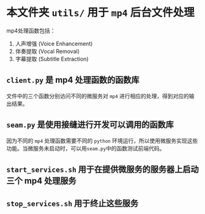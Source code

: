 # 本文件夹 `utils/` 用于 `mp4` 后台文件处理
  mp4处理函数包括：
  1. 人声增强 (Voice Enhancement)
  2. 伴奏提取 (Vocal Removal)
  3. 字幕提取 (Subtitle Extraction)

## `client.py` 是 mp4 处理函数的函数库
  文件中的三个函数分别访问不同的微服务对 `mp4` 进行相应的处理，得到对应的输出结果。

## `seam.py` 是使用接缝进行开发可以调用的函数库
  因为不同的 `mp4` 处理函数需要不同的 `python` 环境运行，所以使用微服务实现这些功能。当微服务未启动时，可以用`seam.py`中的函数测试前端代码。

## `start_services.sh` 用于在提供微服务的服务器上启动三个 mp4 处理服务

## `stop_services.sh` 用于终止这些服务
